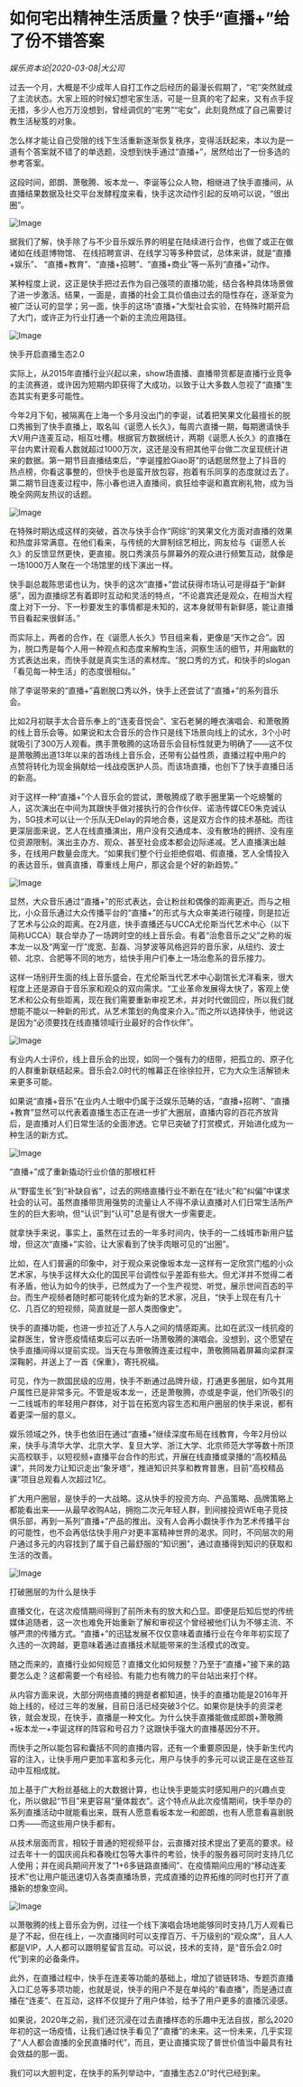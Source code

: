 # 如何宅出精神生活质量？快手“直播+”给了份不错答案

*娱乐资本论|2020-03-08|大公司*

过去一个月，大概是不少成年人自打工作之后经历的最漫长假期了，“宅”突然就成了主流状态。大家上班的时候幻想宅家生活，可是一旦真的宅了起来，又有点手捉无措，多少人也万万没想到，曾经调侃的“宅男”“宅女”，此刻竟然成了自己需要讨教生活秘笈的对象。

怎么样才能让自己受限的线下生活重新逐渐恢复秩序，变得活跃起来，本以为是一道有个答案就不错了的单选题，没想到快手通过“直播+”，居然给出了一份多选的参考答案。

这段时间，郎朗、萧敬腾、坂本龙一、李诞等公众人物，相继进了快手直播间，从直播结果数据及社交平台发酵程度来看，快手这次动作引起的反响可以说，“很出圈”。

![Image](https://p6-tt.byteimg.com/large/pgc-image/d182b83c8a5d4836ad4dbb871106ddda)

据我们了解，快手除了与不少音乐娱乐界的明星在陆续进行合作，也做了或正在做诸如在线逛博物馆、 在线招聘宣讲、在线学习等多种尝试，总体来讲，就是“直播+娱乐”、 “直播+教育”、“直播+招聘”、“直播+商业”等一系列“直播+”动作。

某种程度上说，这正是快手把过去作为自己强项的直播功能，结合各种具体场景做了进一步激活。结果，一面是，直播的社会工具价值由过去的隐性存在，逐渐变为被广泛认可的显学；另一面，快手的这场“直播+”大型社会实验，在特殊时期开启了大门，或许正为行业打通一个新的主流应用路径。

![Image](https://p9-tt.byteimg.com/large/pgc-image/320cba2f5ddf4e66a0a179115bda9b3d)

快手开启直播生态2.0

实际上，从2015年直播行业兴起以来，show场直播、直播带货都是直播行业竞争的主流赛道，或许因为短期内即获得了大成功，以致于让大多数人忽视了“直播”生态其实有更多可能性。

今年2月下旬，被隔离在上海一个多月没出门的李诞，试着把笑果文化最擅长的脱口秀搬到了快手直播上，取名叫《诞愿人长久》，每周六直播一期，每期邀请快手大V用户连麦互动，相互吐槽。根据官方数据统计，两期《诞愿人长久》的直播在平台内累计观看人数就超过1000万次，这还是没有把其他平台做二次呈现统计进来的数据。第一期节目直播结束后，“李诞撞脸Giao哥”的话题居然登上了抖音的热点榜，你看这事整的，但快手也是蛮开放包容，抱着有乐同享的态度就过去了。第二期节目连麦过程中，陈小春也进入直播间，疯狂给李诞和嘉宾刷礼物，成为当晚全网网友热议的话题。

![Image](https://p9-tt.byteimg.com/large/pgc-image/ae2133a3f9b6439bbcef2b64c6716ce7)

在特殊时期达成这样的突破，首次与快手合作“网综”的笑果文化方面对直播的效果和热度非常满意。在他们看来，与传统的大屏制综艺相比，网友给与《诞愿人长久》的反馈显然更快，更直接。脱口秀演员与屏幕外的观众进行频繁互动，就像是一场1000万人聚在一个场馆里的线下演出一样。

快手副总裁陈思诺也认为，快手的这次“直播+”尝试获得市场认可是得益于“新鲜感”，因为直播综艺有着即时互动和灵活的特点，“不论嘉宾还是观众，在相当大程度上对下一分、下一秒要发生的事情都是未知的，这本身就带有新鲜感，能让直播节目看起来很鲜活。”

而实际上，两者的合作，在《诞愿人长久》节目组来看，更像是“天作之合”。因为，脱口秀是每个人用一种观点和态度来解构生活，洞察生活的细节，并用幽默的方式表达出来，而快手就是真实生活的素材库。“脱口秀的方式，和快手的slogan「看见每一种生活」的态度很相似。”

除了李诞带来的“直播+”喜剧脱口秀以外，快手上还尝试了“直播+”的系列音乐会。

比如2月初联手太合音乐奉上的“连麦音悦会”、宝石老舅的睡衣演唱会、和萧敬腾的线上音乐会等。如果说和太合音乐的合作只是线下场景向线上的试水，3个小时就吸引了300万人观看。携手萧敬腾的这场音乐会目标性就更为明确了——这不仅是萧敬腾出道13年以来的首场线上音乐会，还带有公益性质，直播过程中用户的点赞将转化为现金捐献给一线战疫医护人员。而该场直播，也创下了快手直播日活的新高。

对于这样一种“直播+”个人音乐会的尝试，萧敬腾成了歌手圈里第一个吃螃蟹的人，这次演出在中间为其跟快手做对接执行的合作伙伴、诺浩传媒CEO朱克诚认为，5G技术可以让一个乐队无Delay的异地合奏，这是双方合作的技术基础。而往更深层面来说，艺人在线直播演出，用户没有交通成本、没有散场的拥挤、没有座位资源限制。演出主办方、观众、甚至社会成本都会边际递减。艺人直播演出越多，在线用户数量会庞大。“如果我们整个行业拒绝假唱、假直播，艺人全情投入的表达音乐，做真直播，尊重线上用户，那这会是个好的新趋势。”

![Image](https://p1-tt.byteimg.com/large/pgc-image/0ed71952e38249ac8249b8d003749658)

显然，大众音乐通过“直播+”的形式表达，会让粉丝和偶像的距离更近。而与之相比，小众音乐通过大众传播平台的“直播+”的形式与大众审美进行碰撞，则是拉近了艺术与公众的距离。在2月底，快手直播还与UCCA尤伦斯当代艺术中心（以下简称UCCA）联合举办了一场跨时空的线上音乐会。有着“治愈音乐之父”之称的坂本龙一以及“两室一厅”庞宽、彭磊、冯梦波等风格迥异的音乐家，从纽约、波士顿、北京、合肥等不同的地方，给快手用户们奉上一场治愈系的音乐接力。

这样一场别开生面的线上音乐盛会，在尤伦斯当代艺术中心副馆长尤洋看来，很大程度上还是源自于音乐家和观众的双向需求。“工业革命发展得太快了，客观上使艺术和公众有些距离，现在我们需要重新审视艺术，并对时代做回应，所以我们就想能不能以一种新的形式，从艺术策划的角度来介入。”而之所以选择快手，他说这是因为“必须要找在线直播领域行业最好的合作伙伴”。

![Image](https://p26-tt.byteimg.com/large/pgc-image/0859a2aa60564c129232c79df8d4cd66)

有业内人士评价，线上音乐会的出现，如同一个强有力的纽带，把孤立的、原子化的人群重新联结起来。音乐会2.0时代的帷幕正在徐徐拉开，它为大众生活解锁未来更多可能。

如果说“直播+音乐”在业内人士眼中仍属于泛娱乐范畴的话，“直播+招聘”、“直播+教育”显然可以代表着直播生态正在进一步扩大圈层，直播内容的百花齐放背后，是直播对人们日常生活的全面渗透。它早已突破了打赏模式，开始进化成为一种生活的新方式。

![Image](https://p9-tt.byteimg.com/large/pgc-image/320cba2f5ddf4e66a0a179115bda9b3d)

“直播+”成了重新撬动行业价值的那根杠杆

从“野蛮生长”到“补缺自省”，过去的网络直播行业不断在在“祛火”和“纠偏”中谋求社会的认可。虽然直播带货用强势的流量让人不得不承认直播对人们日常生活所产生的的巨大影响，但“认识”到“认可”总是有很大一步需要走。

就拿快手来说，事实上，虽然在过去的一年多时间内，快手的一二线城市新用户猛增，但这次“直播+”实验，让大家看到了快手肉眼可见的“出圈”。

比如，在人们普遍的印象中，对于观众来说像坂本龙一这样有一定欣赏门槛的小众艺术家，与快手这样大众化的国民平台调性似乎差距有些大。但尤洋并不觉得二者有矛盾，他认为如今的快手，已然成为了一个生产视觉、听觉，展示世间百态的平台。而生产视频者随时都可能转化成为新的艺术家，况且，“快手上现在有几十亿、几百亿的短视频，简直就是一部人类图像史”。

快手的直播功能，也进一步拉近了人与人之间的情感距离。比如在武汉一线抗疫的梁群医生，曾许愿疫情结束后可以去听一场萧敬腾的演唱会。没想到，这个愿望在快手直播间得以提前实现。当天在与萧敬腾连麦过程中，萧敬腾隔着屏幕向梁群深深鞠躬，并送上了一首《保重》，寄托祝福。

可见，作为一款国民级的应用，快手不断通过品牌升级，打通更多圈层，如今其用户属性已是非常多元。不管是坂本龙一，还是萧敬腾，亦或是李诞，他们所吸引的一二线城市的年轻用户群体，对于旨在拓宽内容生态和用户圈层的快手来说，都有着更深一层的意义。

娱乐领域之外，快手也依旧在通过“直播+”继续深度布局在线教育，今年2月份以来，快手与清华大学、北京大学、复旦大学、浙江大学、北京师范大学等数十所顶尖高校联手，以短视频+直播平台合作的形式，开展在线直播或录播的“高校精品课”，共同发力让知识走出“象牙塔”，推进知识共享和教育普惠，目前“高校精品课”项目总观看人次超过1亿。

扩大用户圈层，是快手的一大战略。这从快手的投资方向、产品策略、品牌策略上都能看出来——从最早收购A站，拥抱二次元年轻人群，到间接投资WE电子竞技俱乐部，再到一系列“直播+”产品的推出。没有人会再小觑快手作为艺术传播平台的可能性，也不会再低估快手用户对更丰富精神世界的渴求。同时，不同层次的用户通过多元的内容找到了属于自己最舒服的“知识圈”，通过直播得到知识的获取和生活的改善。

![Image](https://p9-tt.byteimg.com/large/pgc-image/320cba2f5ddf4e66a0a179115bda9b3d)

打破圈层的为什么是快手

直播文化，在这次疫情期间得到了前所未有的放大和凸显。即便是后知后觉的传统媒体追随者，这一次也难免开始重新了解和审视这个曾经被他们认为不够主流、不够严肃的传播方式。“直播+”的迅猛发展不仅仅意味着直播行业在今年年初实现了久违的一次跨越，更意味着通过直播技术赋能带来的生活模式的改变。

随之而来的，直播行业如何规范？直播文化如何规整？乃至于“直播+”接下来的路要怎么走？这都需要一个有经验、有能力也有魄力的平台站出来打个样。

从内容方面来说，大部分网络直播的拥趸者都知道，快手的直播功能是2016年开始上线的，经过三年的发展，目前日活已经突破3个亿。如果你是快手的资深老铁，就会发现，在快手，直播是一种文化。为什么快手直播能做成郎朗+萧敬腾+坂本龙一+李诞这样的阵容和号召力？这跟快手强大的直播基因分不开。

而快手之所以能包容和囊括不同的直播内容，还有一个重要原因是，快手新生代内容的注入，让快手用户更加丰富和多元化，用户与快手的多元可以说正是在这些互动中互相成就。

加上基于广大粉丝基础上的大数据计算，也让快手更能实时感知用户的兴趣点变化，所以做起“节目”来更容易“量体裁衣”。这个特点从此次疫情期间，快手举办的系列直播活动中就能看出来，既有人愿意看坂本龙一和郎朗，也有人愿意看喜剧脱口秀——而这些用户快手都有。

从技术层面而言，相较于普通的短视频平台，云直播对技术提出了更高的要求。经过去年十一的国庆阅兵和春晚红包等大事件的考验，快手的服务器可同时支持几亿人使用；并在阅兵期间开发了“1+6多链路直播间”、在疫情期间应用的“移动连麦技术”也让用户能迅速切入各类直播场景，完成直播的边界拓维的同时也打开了直播新的想象空间。

![Image](https://p9-tt.byteimg.com/large/pgc-image/781fccb917d04c75ab3f33b7827a3e92)

以萧敬腾的线上音乐会为例，过往一个线下演唱会场地能够同时支持几万人观看已是了不起，但在线上，一次直播同时可以支撑百万、千万级别的“观众席”，且人人都是VIP，人人都可以跟明星留言互动。可以说，技术的支持，是“音乐会2.0时代”到来的必备条件。

此外，在直播过程中，快手在连麦等功能的基础上，增加了锁链转场、专题页直播入口汇总等多项功能，也就是说，快手的用户不是在单纯的“看直播”，而是通过直播在“连麦”、在互动，这样不仅提升了用户体验，给予了用户更多的直播沉浸感。

如果说，2020年之前，我们还沉浸在过去直播样态的乐趣中无法自拔，那么2020年初的这一场疫情，让我们通过快手看见了“直播”的未来。这一份未来，几乎实现了“人人都会直播的全民直播时代”，而且，更让直播实现了普世价值当中最具有社会效益的那一面。

我们可以大胆判定，在快手的系列举动中，“直播生态2.0”时代已经到来。

